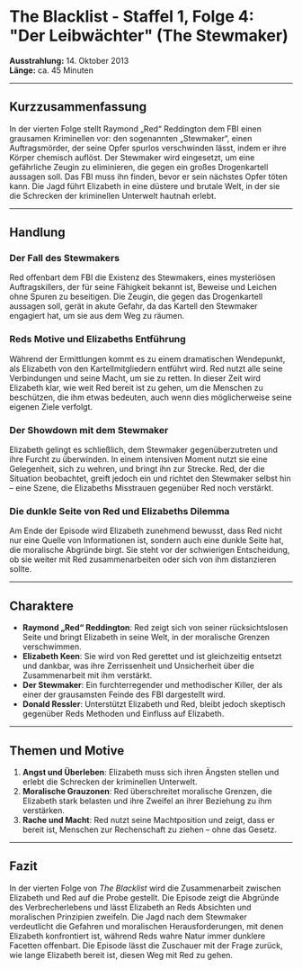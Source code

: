 # The Blacklist - Staffel 1, Folge 4: "Der Leibwächter" (The Stewmaker)

**Ausstrahlung:** 14. Oktober 2013  
**Länge:** ca. 45 Minuten

---

## Kurzzusammenfassung
In der vierten Folge stellt Raymond „Red“ Reddington dem FBI einen grausamen Kriminellen vor: den sogenannten „Stewmaker“, einen Auftragsmörder, der seine Opfer spurlos verschwinden lässt, indem er ihre Körper chemisch auflöst. Der Stewmaker wird eingesetzt, um eine gefährliche Zeugin zu eliminieren, die gegen ein großes Drogenkartell aussagen soll. Das FBI muss ihn finden, bevor er sein nächstes Opfer töten kann. Die Jagd führt Elizabeth in eine düstere und brutale Welt, in der sie die Schrecken der kriminellen Unterwelt hautnah erlebt.

---

## Handlung

### Der Fall des Stewmakers
Red offenbart dem FBI die Existenz des Stewmakers, eines mysteriösen Auftragskillers, der für seine Fähigkeit bekannt ist, Beweise und Leichen ohne Spuren zu beseitigen. Die Zeugin, die gegen das Drogenkartell aussagen soll, gerät in akute Gefahr, da das Kartell den Stewmaker engagiert hat, um sie aus dem Weg zu räumen.

### Reds Motive und Elizabeths Entführung
Während der Ermittlungen kommt es zu einem dramatischen Wendepunkt, als Elizabeth von den Kartellmitgliedern entführt wird. Red nutzt alle seine Verbindungen und seine Macht, um sie zu retten. In dieser Zeit wird Elizabeth klar, wie weit Red bereit ist zu gehen, um die Menschen zu beschützen, die ihm etwas bedeuten, auch wenn dies möglicherweise seine eigenen Ziele verfolgt.

### Der Showdown mit dem Stewmaker
Elizabeth gelingt es schließlich, dem Stewmaker gegenüberzutreten und ihre Furcht zu überwinden. In einem intensiven Moment nutzt sie eine Gelegenheit, sich zu wehren, und bringt ihn zur Strecke. Red, der die Situation beobachtet, greift jedoch ein und richtet den Stewmaker selbst hin – eine Szene, die Elizabeths Misstrauen gegenüber Red noch verstärkt.

### Die dunkle Seite von Red und Elizabeths Dilemma
Am Ende der Episode wird Elizabeth zunehmend bewusst, dass Red nicht nur eine Quelle von Informationen ist, sondern auch eine dunkle Seite hat, die moralische Abgründe birgt. Sie steht vor der schwierigen Entscheidung, ob sie weiter mit Red zusammenarbeiten oder sich von ihm distanzieren sollte.

---

## Charaktere

- **Raymond „Red“ Reddington**: Red zeigt sich von seiner rücksichtslosen Seite und bringt Elizabeth in seine Welt, in der moralische Grenzen verschwimmen.
- **Elizabeth Keen**: Sie wird von Red gerettet und ist gleichzeitig entsetzt und dankbar, was ihre Zerrissenheit und Unsicherheit über die Zusammenarbeit mit ihm verstärkt.
- **Der Stewmaker**: Ein furchterregender und methodischer Killer, der als einer der grausamsten Feinde des FBI dargestellt wird.
- **Donald Ressler**: Unterstützt Elizabeth und Red, bleibt jedoch skeptisch gegenüber Reds Methoden und Einfluss auf Elizabeth.

---

## Themen und Motive

1. **Angst und Überleben**: Elizabeth muss sich ihren Ängsten stellen und erlebt die Schrecken der kriminellen Unterwelt.
2. **Moralische Grauzonen**: Red überschreitet moralische Grenzen, die Elizabeth stark belasten und ihre Zweifel an ihrer Beziehung zu ihm verstärken.
3. **Rache und Macht**: Red nutzt seine Machtposition und zeigt, dass er bereit ist, Menschen zur Rechenschaft zu ziehen – ohne das Gesetz.

---

## Fazit
In der vierten Folge von *The Blacklist* wird die Zusammenarbeit zwischen Elizabeth und Red auf die Probe gestellt. Die Episode zeigt die Abgründe des Verbrecherlebens und lässt Elizabeth an Reds Absichten und moralischen Prinzipien zweifeln. Die Jagd nach dem Stewmaker verdeutlicht die Gefahren und moralischen Herausforderungen, mit denen Elizabeth konfrontiert ist, während Reds wahre Natur immer dunklere Facetten offenbart. Die Episode lässt die Zuschauer mit der Frage zurück, wie lange Elizabeth bereit ist, diesen Weg mit Red zu gehen.